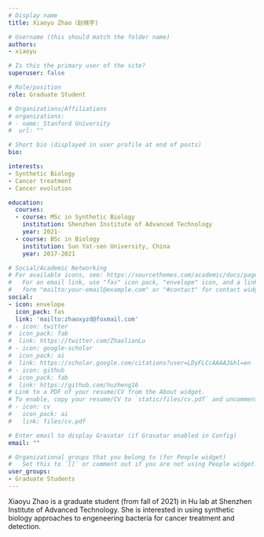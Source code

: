 ```yaml
---
# Display name
title: Xiaoyu Zhao（赵晓宇)

# Username (this should match the folder name)
authors:
- xiaoyu

# Is this the primary user of the site?
superuser: false

# Role/position
role: Graduate Student

# Organizations/Affiliations
# organizations:
# - name: Stanford University
#  url: ""

# Short bio (displayed in user profile at end of posts)
bio: 

interests:
- Synthetic Biology
- Cancer treatment
- Cancer evolution

education:
  courses:
  - course: MSc in Synthetic Biology 
    institution: Shenzhen Institute of Advanced Technology
    year: 2021-
  - course: BSc in Biology
    institution: Sun Yat-sen University, China
    year: 2017-2021

# Social/Academic Networking
# For available icons, see: https://sourcethemes.com/academic/docs/page-builder/#icons
#   For an email link, use "fas" icon pack, "envelope" icon, and a link in the
#   form "mailto:your-email@example.com" or "#contact" for contact widget.
social:
- icon: envelope
  icon_pack: fas
  link: 'mailto:zhaoxyzd@foxmail.com'
# - icon: twitter
#  icon_pack: fab
#  link: https://twitter.com/ZhaolianLu
# - icon: google-scholar
#  icon_pack: ai
#  link: https://scholar.google.com/citations?user=LDyFLCcAAAAJ&hl=en
# - icon: github
#  icon_pack: fab
#  link: https://github.com/huzheng16
# Link to a PDF of your resume/CV from the About widget.
# To enable, copy your resume/CV to `static/files/cv.pdf` and uncomment the lines below.
# - icon: cv
#   icon_pack: ai
#   link: files/cv.pdf

# Enter email to display Gravatar (if Gravatar enabled in Config)
email: ""

# Organizational groups that you belong to (for People widget)
#   Set this to `[]` or comment out if you are not using People widget.
user_groups:
- Graduate Students
---
```


Xiaoyu Zhao is a graduate student (from fall of 2021) in Hu lab at Shenzhen Institute of Advanced Technology. She is interested in using synthetic biology approaches to engeneering bacteria for cancer treatment and detection.
